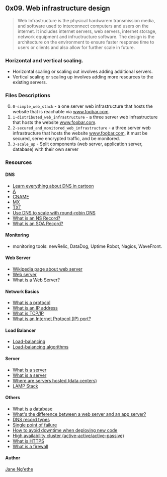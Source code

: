 ## 0x09. Web infrastructure design
> Web Infrastructure is the physical hardwarem transmission media, and software used to interconnect computers and users on the internet.
> It includes internet servers, web servers, internet storage, network equipment and infructructure software.
> The design is the architecture on the environment to ensure faster response time to users or clients and also allow for further scale in future.

### Horizontal and vertical scaling.
* Horizontal scaling or scaling out involves adding additional servers.
* Vertical scaling or scaling up involves adding more resources to the existing servers.

### Files Descriptions
0. `0-simple_web_stack` - a one server web infrastructure that hosts the website that is reachable via www.foobar.com.
1. `1-distributed_web_infrastructure` - a three server web infrastructure that hosts the website www.foobar.com.
2. `2-secured_and_monitored_web_infrastructure` - a three server web infrastructure that hosts the website www.foobar.com, it must be secured, serve encrypted traffic, and be monitored.
3. `3-scale_up` - Split components (web server, application server, database) with their own server

### Resources
#### DNS
* [Learn everything about DNS in cartoon](https://howdns.works/)
* [A](https://support.dnsimple.com/articles/a-record/)
* [CNAME](https://en.wikipedia.org/wiki/CNAME_record)
* [MX](https://en.wikipedia.org/wiki/MX_record)
* [TXT](https://en.wikipedia.org/wiki/TXT_record)
* [Use DNS to scale with round-robin DNS](https://www.dnsknowledge.com/whatis/round-robin-dns/)
* [What is an NS Record?](https://support.dnsimple.com/articles/ns-record/)
* [What is an SOA Record?](https://support.dnsimple.com/articles/soa-record/)
#### Monitoring
* monitoring tools: newRelic, DataDog, Uptime Robot, Nagios, WaveFront.
#### Web Server
* [Wikipedia page about web server](https://en.wikipedia.org/wiki/Web_server)
* [Web server](https://whatis.techtarget.com/definition/Web-server)
* [What is a Web Server?](https://developer.mozilla.org/en-US/docs/Learn/Common_questions/What_is_a_web_server)
#### Network Basics
* [What is a protocol](https://searchnetworking.techtarget.com/definition/protocol)
* [What is an IP address](https://computer.howstuffworks.com/internet/basics/what-is-an-ip-address.htm)
* [What is TCP/IP](https://searchnetworking.techtarget.com/definition/TCP-IP)
* [What is an Internet Protocol (IP) port?](https://www.lifewire.com/port-numbers-on-computer-networks-817939)
#### Load Balancer
* [Load-balancing](https://www.thegeekstuff.com/2016/01/load-balancer-intro/)
* [Load-balancing algorithms](https://devcentral.f5.com/s/articles/intro-to-load-balancing-for-developers-ndash-the-algorithms)
#### Server
* [What is a server](https://en.wikipedia.org/wiki/Server_(computing)#Hardware_requirement)
* [What is a server](https://www.youtube.com/watch?v=B1ANfsDyjeA)
* [Where are servers hosted (data centers)](https://www.youtube.com/watch?v=iuqXFC_qIvA&t=33s)
* [LAMP Stack](https://en.wikipedia.org/wiki/LAMP_%28software_bundle%29)
#### Others
* [What is a database](https://searchdatamanagement.techtarget.com/definition/database)
* [What's the difference between a web server and an app server?](https://www.youtube.com/watch?v=S97eKyv2b9M)
* [DNS record types](https://pressable.com/2019/10/11/what-are-dns-records-types-explained-2/)
* [Single point of failure](https://en.wikipedia.org/wiki/Single_point_of_failure)
* [How to avoid downtime when deploying new code](https://softwareengineering.stackexchange.com/questions/35063/how-do-you-update-your-production-codebase-database-schema-without-causing-downt#answers-header)
* [High availability cluster (active-active/active-passive)](https://docs.oracle.com/cd/E17904_01/core.1111/e10106/intro.htm#ASHIA712)
* [What is HTTPS](https://www.instantssl.com/http-vs-https)
* [What is a firewall](https://www.webopedia.com/definitions/firewall/)

#### Author
[Jane Ng'ethe](https://github.com/Janengethe)